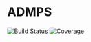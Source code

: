 # ADMPS

[![Build Status](https://travis-ci.com/XingyuZhang2018/ADMPS.jl.svg?branch=master)](https://travis-ci.com/XingyuZhang2018/ADMPS.jl)
[![Coverage](https://codecov.io/gh/XingyuZhang2018/ADMPS.jl/branch/master/graph/badge.svg)](https://codecov.io/gh/XingyuZhang2018/ADMPS.jl)
